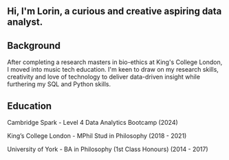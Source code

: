 ## Hi, I'm Lorin, a curious and creative aspiring data analyst. 

## Background 

After completing a research masters in bio-ethics at King's College London, I moved into music tech education. I'm keen to draw on my research skills, creativity and love of technology to deliver data-driven insight while furthering my SQL and Python skills.

## Education

Cambridge Spark - Level 4 Data Analytics Bootcamp (2024)

King’s College London - MPhil Stud in Philosophy (2018 - 2021)

University of York - BA in Philosophy (1st Class Honours) (2014 - 2017)

<!--
**lorint94/lorint94** is a ✨ _special_ ✨ repository because its `README.md` (this file) appears on your GitHub profile.



-->
